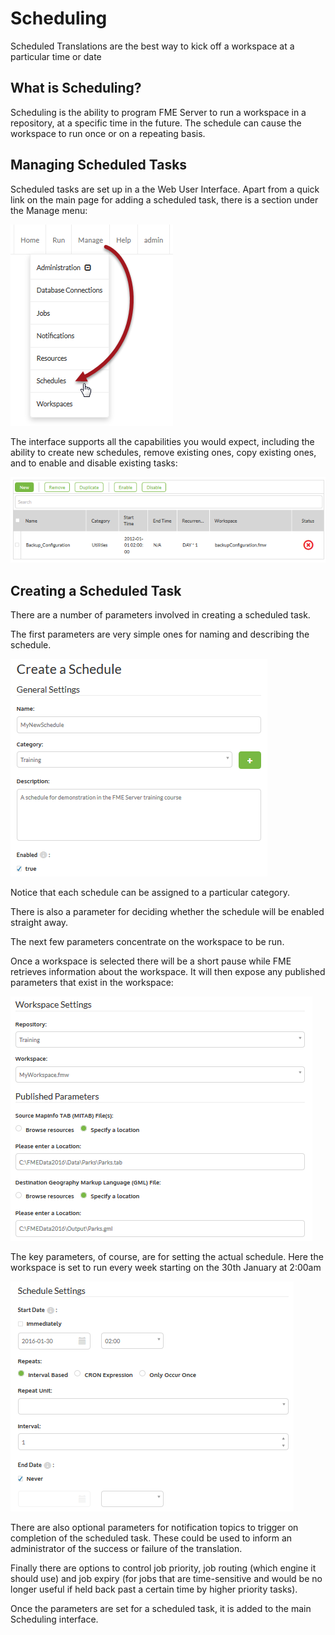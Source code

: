 # Scheduling

Scheduled Translations are the best way to kick off a workspace at a particular time or date

## What is Scheduling? ##

Scheduling is the ability to program FME Server to run a workspace in a repository, at a specific time in the future. The schedule can cause the workspace to run once or on a repeating basis.

## Managing Scheduled Tasks ##

Scheduled tasks are set up in a the Web User Interface. Apart from a quick link on the main page for adding a scheduled task, there is a section under the Manage menu:

![](./Images/Img1.39.SchedulingMenu.png)

The interface supports all the capabilities you would expect, including the ability to create new schedules, remove existing ones, copy existing ones, and to enable and disable existing tasks:

![](./Images/Img1.40.SchedulingInterface.png)

## Creating a Scheduled Task ##

There are a number of parameters involved in creating a scheduled task.

The first parameters are very simple ones for naming and describing the schedule.

![](./Images/Img1.41.SchedulingNewGeneral.png)

Notice that each schedule can be assigned to a particular category.

There is also a parameter for deciding whether the schedule will be enabled straight away.

The next few parameters concentrate on the workspace to be run.

Once a workspace is selected there will be a short pause while FME retrieves information about the workspace. It will then expose any published parameters that exist in the workspace:

![](./Images/Img1.42.SchedulingNewWorkspace.png)

The key parameters, of course, are for setting the actual schedule. Here the workspace is set to run every week starting on the 30th January at 2:00am

![](./Images/Img1.43.SchedulingNewSchedule.png)

There are also optional parameters for notification topics to trigger on completion of the scheduled task. These could be used to inform an administrator of the success or failure of the translation.

Finally there are options to control job priority, job routing (which engine it should use) and job expiry (for jobs that are time-sensitive and would be no longer useful if held back past a certain time by higher priority tasks).

Once the parameters are set for a scheduled task, it is added to the main Scheduling interface.